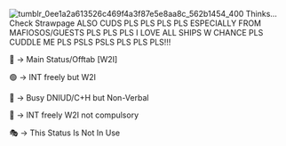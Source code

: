 

![tumblr_0ee1a2a613526c469f4a3f87e5e8aa8c_562b1454_400](https://github.com/user-attachments/assets/371c67d7-48b7-4b99-beb7-bd3572750952)
Thinks... Check Strawpage
ALSO CUDS PLS PLS PLS PLS ESPECIALLY FROM MAFIOSOS/GUESTS PLS PLS PLS I LOVE ALL SHIPS W CHANCE PLS CUDDLE ME PLS PSLS PSLS PLS PLS PLS!!!

🌙 -> Main Status/Offtab [W2I]


🟢 -> INT freely but W2I


🔴 -> Busy DNIUD/C+H but Non-Verbal


💬 -> INT freely W2I not compulsory


🎭 -> This Status Is Not In Use
